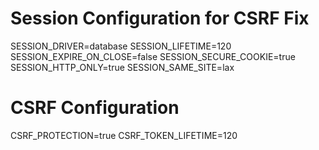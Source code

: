 # Session Configuration for CSRF Fix
SESSION_DRIVER=database
SESSION_LIFETIME=120
SESSION_EXPIRE_ON_CLOSE=false
SESSION_SECURE_COOKIE=true
SESSION_HTTP_ONLY=true
SESSION_SAME_SITE=lax

# CSRF Configuration
CSRF_PROTECTION=true
CSRF_TOKEN_LIFETIME=120
